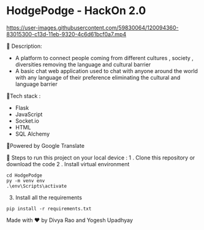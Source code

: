 # HodgePodge - HackOn 2.0

https://user-images.githubusercontent.com/59830064/120094360-83015300-c13d-11eb-9320-4c6d61bcf0a7.mp4

🔸 Description:

- A platform to connect people coming from different cultures , society , diversities  removing the language and cultural barrier
- A basic chat web application used to chat with anyone around the world with any language of their preference eliminating the cultural and language barrier

🔸Tech stack :

- Flask
- JavaScript
- Socket.io
- HTML
- SQL Alchemy

🔸Powered by Google Translate

🔸 Steps to run this project on your local device : 
 1 . Clone this repository or download the code
 2 . Install virtual environment

```
cd HodgePodge
py -m venv env
.\env\Scripts\activate

```

3. Install all the requirements 

```
pip install -r requirements.txt

```

Made with ❤️ by Divya Rao and Yogesh Upadhyay





